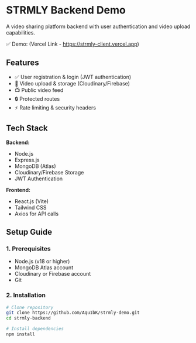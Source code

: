 # STRMLY Backend Demo

A video sharing platform backend with user authentication and video upload capabilities.

✅ Demo: (Vercel Link - https://strmly-client.vercel.app)

## Features

- ✅ User registration & login (JWT authentication)
- 🎥 Video upload & storage (Cloudinary/Firebase)
- 📺 Public video feed
- 🔒 Protected routes
- ⚡ Rate limiting & security headers

## Tech Stack

**Backend:**
- Node.js
- Express.js
- MongoDB (Atlas)
- Cloudinary/Firebase Storage
- JWT Authentication

**Frontend:**
- React.js (Vite)
- Tailwind CSS
- Axios for API calls

## Setup Guide

### 1. Prerequisites

- Node.js (v18 or higher)
- MongoDB Atlas account
- Cloudinary or Firebase account
- Git

### 2. Installation

```bash
# Clone repository
git clone https://github.com/Aqu1bK/strmly-demo.git
cd strmly-backend

# Install dependencies
npm install
